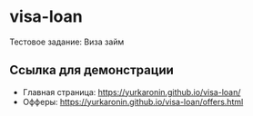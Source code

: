 # visa-loan

 Тестовое задание: Виза займ

## Ссылка для демонстрации

- Главная страница: https://yurkaronin.github.io/visa-loan/
- Офферы: https://yurkaronin.github.io/visa-loan/offers.html
